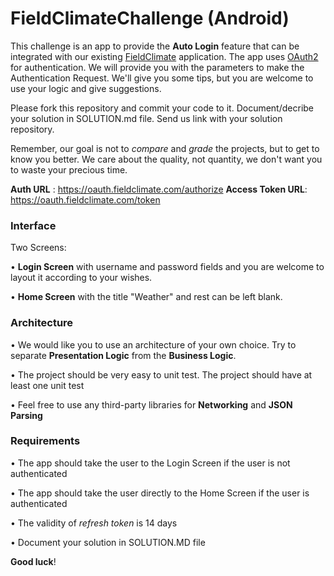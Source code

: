 # FieldClimateChallenge (Android)

This challenge is an app to provide the **Auto Login** feature that can be integrated with our existing [FieldClimate](https://play.google.com/store/apps/details?id=com.metos.fieldclimate&hl=en) application. The app uses [OAuth2](https://oauth.net/2/) for authentication. We will provide you with the parameters to make the Authentication Request. We'll give you some tips, but you are welcome to use your logic and give suggestions.

Please fork this repository and commit your code to it. Document/decribe your solution in SOLUTION.md file.
Send us link with your solution repository.

Remember, our goal is not to *compare* and *grade* the projects, but to get to know you better. We care about the quality, not quantity, we don't want you to waste your precious time.

**Auth URL** : https://oauth.fieldclimate.com/authorize
**Access Token URL**: https://oauth.fieldclimate.com/token

### Interface

Two Screens: 

• **Login Screen** with username and password fields and you are welcome to layout it according to your wishes.

• **Home Screen** with the title "Weather" and rest can be left blank.


### Architecture

• We would like you to use an architecture of your own choice. Try to separate **Presentation Logic** from the **Business Logic**.

• The project should be very easy to unit test. The project should have at least one unit test

• Feel free to use any third-party libraries for **Networking** and **JSON Parsing**

### Requirements

• The app should take the user to the Login Screen if the user is not authenticated

• The app should take the user directly to the Home Screen if the user is authenticated

• The validity of *refresh token* is 14 days

• Document your solution in SOLUTION.MD file

**Good luck**!


